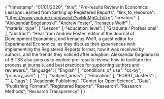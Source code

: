 {
    "timestamp": "01/01/2020",
    "title": "Pre-results Review in Economics: Lessons Learned from Setting up Registered Reports",
    "link_to_resource": "https://www.youtube.com/watch?v=MoMgCcTdikg",
    "creators": [
        "Aleksandar Bogdanoski",
        "Andrew Foster",
        "Irenaeus Wolff"
    ],
    "material_type": [
        "Lesson"
    ],
    "education_level": [
        "Graduate / Professional"
    ],
    "abstract": "Hear from Andrew Foster, editor at the Journal of Development Economics, and Irenaeus Wolff, a guest editor for Experimental Economics, as they discuss their experiences with implementing the Registered Reports format, how it was received by authors, and the trends they noticed after adoption. Aleksandar Bogdanoski of BITSS also joins us to explore pre-results review, how to facilitate the process at journals, and best practices for supporting authors and reviewers.",
    "language": [
        "English"
    ],
    "conditions_of_use": "cc-by",
    "primary_user": [
        ""
    ],
    "subject_areas": [
        "Education"
    ],
    "FORRT_clusters": [
        ""
    ],
    "tags": [
        "Academic Publishing",
        "Center for Open Science",
        "Data",
        "Publishing Formats",
        "Registered Reports",
        "Research",
        "Research Methods",
        "Research Transparency"
    ]
}